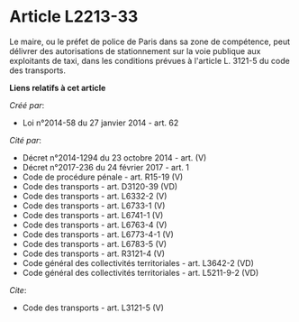 # Article L2213-33

Le maire, ou le préfet de police de Paris dans sa zone de compétence, peut délivrer des autorisations de stationnement sur la
voie publique aux exploitants de taxi, dans les conditions prévues à l'article L. 3121-5 du code des transports.

**Liens relatifs à cet article**

_Créé par_:

  - Loi n°2014-58 du 27 janvier 2014 - art. 62

_Cité par_:

  - Décret n°2014-1294 du 23 octobre 2014 - art. (V)
  - Décret n°2017-236 du 24 février 2017 - art. 1
  - Code de procédure pénale - art. R15-19 (V)
  - Code des transports - art. D3120-39 (VD)
  - Code des transports - art. L6332-2 (V)
  - Code des transports - art. L6733-1 (V)
  - Code des transports - art. L6741-1 (V)
  - Code des transports - art. L6763-4 (V)
  - Code des transports - art. L6773-4-1 (V)
  - Code des transports - art. L6783-5 (V)
  - Code des transports - art. R3121-4 (V)
  - Code général des collectivités territoriales - art. L3642-2 (VD)
  - Code général des collectivités territoriales - art. L5211-9-2 (VD)

_Cite_:

  - Code des transports - art. L3121-5 (V)
